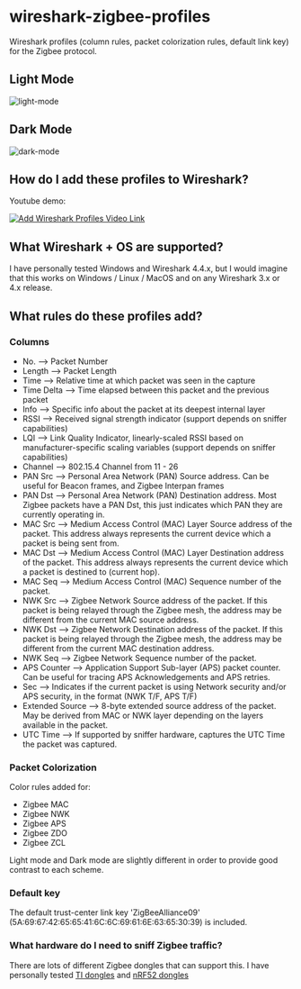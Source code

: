 # wireshark-zigbee-profiles
Wireshark profiles (column rules, packet colorization rules, default link key) for the Zigbee protocol.

## Light Mode

![light-mode](https://github.com/user-attachments/assets/87725e63-f6db-485c-83a1-6d9769d76383)

## Dark Mode

![dark-mode](https://github.com/user-attachments/assets/c958fed3-a275-487c-a9f4-24f78979b681)

## How do I add these profiles to Wireshark?

Youtube demo:

[![Add Wireshark Profiles Video Link](https://img.youtube.com/vi/MIKIllyMhKM/0.jpg)](https://www.youtube.com/watch?v=MIKIllyMhKM)

## What Wireshark + OS are supported?

I have personally tested Windows and Wireshark 4.4.x, but I would imagine that this works on Windows / Linux / MacOS and on any Wireshark 3.x or 4.x release.

## What rules do these profiles add?

### Columns
* No. --> Packet Number
* Length --> Packet Length
* Time --> Relative time at which packet was seen in the capture
* Time Delta --> Time elapsed between this packet and the previous packet
* Info --> Specific info about the packet at its deepest internal layer
* RSSI --> Received signal strength indicator (support depends on sniffer capabilities)
* LQI --> Link Quality Indicator, linearly-scaled RSSI based on manufacturer-specific scaling variables (support depends on sniffer capabilities)
* Channel --> 802.15.4 Channel from 11 - 26
* PAN Src --> Personal Area Network (PAN) Source address. Can be useful for Beacon frames, and Zigbee Interpan frames
* PAN Dst --> Personal Area Network (PAN) Destination address. Most Zigbee packets have a PAN Dst, this just indicates which PAN they are currently operating in.
* MAC Src --> Medium Access Control (MAC) Layer Source address of the packet. This address always represents the current device which a packet is being sent from.
* MAC Dst --> Medium Access Control (MAC) Layer Destination address of the packet. This address always represents the current device which a packet is destined to (current hop).
* MAC Seq --> Medium Access Control (MAC) Sequence number of the packet.
* NWK Src --> Zigbee Network Source address of the packet. If this packet is being relayed through the Zigbee mesh, the address may be different from the current MAC source address.
* NWK Dst --> Zigbee Network Destination address of the packet. If this packet is being relayed through the Zigbee mesh, the address may be different from the current MAC destination address.
* NWK Seq --> Zigbee Network Sequence number of the packet.
* APS Counter --> Application Support Sub-layer (APS) packet counter. Can be useful for tracing APS Acknowledgements and APS retries.
* Sec --> Indicates if the current packet is using Network security and/or APS security, in the format (NWK T/F, APS T/F)
* Extended Source --> 8-byte extended source address of the packet. May be derived from MAC or NWK layer depending on the layers available in the packet.
* UTC Time --> If supported by sniffer hardware, captures the UTC Time the packet was captured.

### Packet Colorization

Color rules added for:
* Zigbee MAC
* Zigbee NWK
* Zigbee APS
* Zigbee ZDO
* Zigbee ZCL

Light mode and Dark mode are slightly different in order to provide good contrast to each scheme.

### Default key

The default trust-center link key 'ZigBeeAlliance09' (5A:69:67:42:65:65:41:6C:6C:69:61:6E:63:65:30:39) is included.

### What hardware do I need to sniff Zigbee traffic?

There are lots of different Zigbee dongles that can support this. I have personally tested [TI dongles](https://e2e.ti.com/support/wireless-connectivity/zigbee-thread-group/zigbee-and-thread/f/zigbee-thread-forum/699648/faq-zigbee-packet-sniffing-solutions) and [nRF52 dongles](https://docs.nordicsemi.com/bundle/ug_sniffer_802154/page/UG/sniffer_802154/intro_802154.html)
